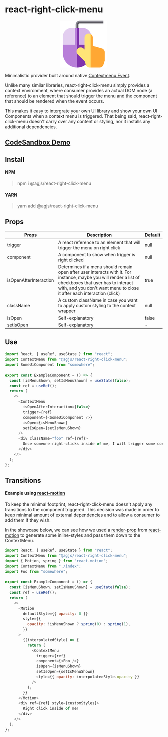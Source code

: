 # react-right-click-menu

<p align="center">
  <img width="150" height="150" src="https://raw.githubusercontent.com/agjs/react-context-menu/b773efb514232ac35665771e3f73f102c017aad8/assets/images/react-context-menu.svg">
</p>

Minimalistic provider built around native [Contextmenu Event](https://developer.mozilla.org/en-US/docs/Web/API/Element/contextmenu_event).

Unlike many similar libraries, react-right-click-menu simply provides a context environment, where consumer provides an actual DOM node (a reference) to an element that should trigger the menu and the component that should be rendered when the event occurs.

This makes it easy to intergrate your own UI library and show your own UI Components when a context menu is triggered. That being said, react-right-click-menu doesn't carry over any content or styling, nor it installs any additional dependencies.

## [CodeSandbox Demo](https://codesandbox.io/s/elegant-tharp-2vhjg?file=/src/App.js)

## Install

#### NPM

> npm i @agjs/react-right-click-menu

#### YARN

> yarn add @agjs/react-right-click-menu

## Props

| Props                  | Description                                                                                                                                                                                                                       | Default |
| ---------------------- | --------------------------------------------------------------------------------------------------------------------------------------------------------------------------------------------------------------------------------- | ------- |
| trigger                | A react reference to an element that will trigger the menu on right click                                                                                                                                                         | null    |
| component              | A component to show when trigger is right clicked                                                                                                                                                                                 | null    |
| isOpenAfterInteraction | Determines if a menu should remain open after user interacts with it. For instance, maybe you will render a list of checkboxes that user has to interact with, and you don't want menu to close it after each interaction (click) | true    |
| className              | A custom className in case you want to apply custom styling to the context wrapper                                                                                                                                                | null    |
| isOpen                 | Self-explanatory                                                                                                                                                                                                                  | false   |
| setIsOpen              | Self-explanatory                                                                                                                                                                                                                  | -       |

## Use

```js
import React, { useRef, useState } from "react";
import ContextMenu from "@agjs/react-right-click-menu";
import SomeUiComponent from "somewhere";

export const ExampleComponent = () => {
  const [isMenuShown, setIsMenuShown] = useState(false);
  const ref = useRef();
  return (
    <>
      <ContextMenu
        isOpenAfterInteraction={false}
        trigger={ref}
        component={<SomeUiComponent />}
        isOpen={isMenuShown}
        setIsOpen={setIsMenuShown}
      />
      <div className="foo" ref={ref}>
        Once someone right-clicks inside of me, I will trigger some content!
      </div>
    </>
  );
};
```

## Transitions

#### Example using [react-motion](https://github.com/chenglou/react-motion)

To keep the minimal footprint, react-right-click-menu doesn't apply any transitions to the component triggered. This decision was made in order to keep minimal amount of external dependencies and to allow a consumer to add them if they wish.

In the showcase below, we can see how we used a [render-prop](https://reactpatterns.com/#render-prop) from [react-motion](https://github.com/chenglou/react-motion) to generate some inline-styles and pass them down to the ContextMenu.

```js
import React, { useRef, useState } from "react";
import ContextMenu from "@agjs/react-right-click-menu";
import { Motion, spring } from "react-motion";
import ContextMenu from "./index";
import Foo from "somewhere";

export const ExampleComponent = () => {
  const [isMenuShown, setIsMenuShown] = useState(false);
  const ref = useRef();
  return (
    <>
      <Motion
        defaultStyle={{ opacity: 0 }}
        style={{
          opacity: !isMenuShown ? spring(0) : spring(1),
        }}
      >
        {(interpolatedStyle) => {
          return (
            <ContextMenu
              trigger={ref}
              component={<Foo />}
              isOpen={isMenuShown}
              setIsOpen={setIsMenuShown}
              style={{ opacity: interpolatedStyle.opacity }}
            />
          );
        }}
      </Motion>
      <div ref={ref} style={customStyles}>
        Right click inside of me!
      </div>
    </>
  );
};
```
